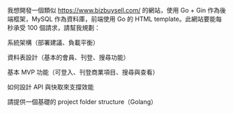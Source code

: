 我想開發一個類似 https://www.bizbuysell.com/ 的網站，使用 Go + Gin 作為後端框架，MySQL 作為資料庫，前端使用 Go 的 HTML template。此網站要能每秒承受 100 個請求，請幫我規劃：

系統架構（部署建議、負載平衡）

資料表設計（基本的會員、刊登、搜尋功能）

基本 MVP 功能（可登入、刊登商業項目、搜尋與查看）

如何設計 API 與快取來支撐效能

請提供一個基礎的 project folder structure（Golang）